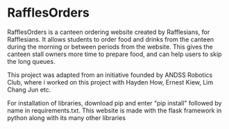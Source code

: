 # RafflesOrders

RafflesOrders is a canteen ordering website created by Rafflesians, for Rafflesians.
It allows students to order food and drinks from the canteen during the morning or between periods from the website.
This gives the canteen stall owners more time to prepare food, and can help users to skip the long queues.

This project was adapted from an initiative founded by ANDSS Robotics Club, where i worked on this project with Hayden How, Ernest Kiew, Lim Chang Jun etc.

For installation of libraries, download pip and enter "pip install" followed by name in requirements.txt.
This website is made with the flask framework in python along with its many other libraries